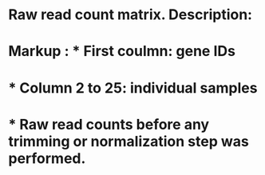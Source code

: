 # Raw read count matrix. Description:

# Markup : * First coulmn: gene IDs
#          * Column 2 to 25: individual samples
#          * Raw read counts before any trimming or normalization step was performed. 
